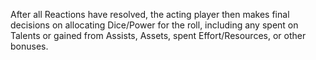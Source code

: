 After all Reactions have resolved, the acting player then makes final decisions on allocating Dice/Power for the roll, including any spent on Talents or gained from Assists, Assets, spent Effort/Resources, or other bonuses.
